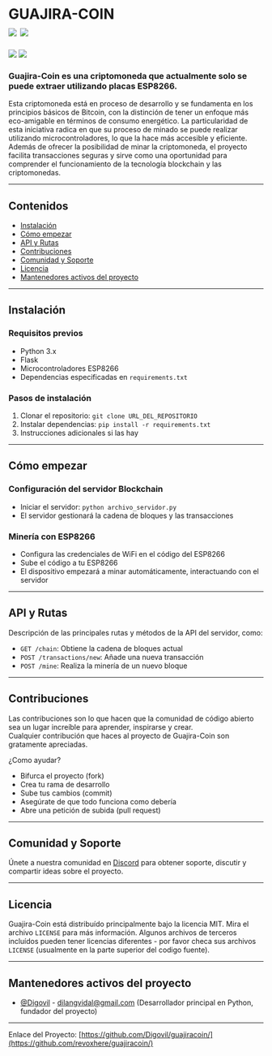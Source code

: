 <!--
*** Official Guajira Coin
*** digovil, 2023-Presente
-->


<h1>
  GUAJIRA-COIN
  <br>
  <a href="https://github.com/Digovil/guajiracoin/blob/master/README.md">
    <img src="https://badgen.net/badge/icon/Español?icon=&label" /></a>
  <a href="https://github.com/Digovil/guajiracoin/blob/master/Resources/readme_translations/README_en.md">
    <img src="https://badgen.net/badge/icon/English?icon=&label" /></a>
  
</h1>
<a href="https://t.me/GuajiraCoinBot">
  <img src="https://badgen.net/badge/icon/Billetera?icon=bitcoin&label" /></a>
<a href="https://github.com/Digovil/guajiracoin/releases/latest">
  <img src="https://img.shields.io/badge/release-latest-ff640a.svg?style=for-the-badge" /></a>
<br>

<h3>
  Guajira-Coin es una criptomoneda que actualmente solo se puede extraer utilizando placas ESP8266.
</h3>

Esta criptomoneda está en proceso de desarrollo y se fundamenta en los principios básicos de Bitcoin, con la distinción de tener un enfoque más eco-amigable en términos de consumo energético. La particularidad de esta iniciativa radica en que su proceso de minado se puede realizar utilizando microcontroladores, lo que la hace más accesible y eficiente. Además de ofrecer la posibilidad de minar la criptomoneda, el proyecto facilita transacciones seguras y sirve como una oportunidad para comprender el funcionamiento de la tecnología blockchain y las criptomonedas.

---

## Contenidos
- [Instalación](#instalación)
- [Cómo empezar](#cómo-empezar)
- [API y Rutas](#api-y-rutas)
- [Contribuciones](#contribuciones)
- [Comunidad y Soporte](#comunidad-y-soporte)
- [Licencia](#licencia)
- [Mantenedores activos del proyecto](#Mantenedores-activos-del-proyecto)

---

## Instalación

### Requisitos previos
- Python 3.x
- Flask
- Microcontroladores ESP8266
- Dependencias especificadas en `requirements.txt`

### Pasos de instalación
1. Clonar el repositorio: `git clone URL_DEL_REPOSITORIO`
2. Instalar dependencias: `pip install -r requirements.txt`
3. Instrucciones adicionales si las hay

---

## Cómo empezar

### Configuración del servidor Blockchain
- Iniciar el servidor: `python archivo_servidor.py`
- El servidor gestionará la cadena de bloques y las transacciones

### Minería con ESP8266
- Configura las credenciales de WiFi en el código del ESP8266
- Sube el código a tu ESP8266
- El dispositivo empezará a minar automáticamente, interactuando con el servidor

---

## API y Rutas

Descripción de las principales rutas y métodos de la API del servidor, como:
- `GET /chain`: Obtiene la cadena de bloques actual
- `POST /transactions/new`: Añade una nueva transacción
- `POST /mine`: Realiza la minería de un nuevo bloque

---

## Contribuciones

Las contribuciones son lo que hacen que la comunidad de código abierto sea un lugar increíble para aprender, inspirarse y crear.<br>
Cualquier contribución que haces al proyecto de Guajira-Coin son gratamente apreciadas.

¿Como ayudar?

*   Bifurca el proyecto (fork)
*   Crea tu rama de desarrollo
*   Sube tus cambios (commit)
*   Asegúrate de que todo funciona como debería
*   Abre una petición de subida (pull request)

---

## Comunidad y Soporte

Únete a nuestra comunidad en [Discord](https://discord.gg/yAW2ddkhuk) para obtener soporte, discutir y compartir ideas sobre el proyecto.

---

## Licencia

Guajira-Coin está distribuído principalmente bajo la licencia MIT. Mira el archivo `LICENSE` para más información.
Algunos archivos de terceros incluídos pueden tener licencias diferentes - por favor checa sus archivos `LICENSE` (usualmente en la parte superior del codigo fuente).

---

## Mantenedores activos del proyecto

*   [@Digovil](https://github.com/Digovil/) - dilangvidal@gmail.com (Desarrollador principal en Python, fundador del proyecto)

<hr>

Enlace del Proyecto: [https://github.com/Digovil/guajiracoin/](https://github.com/revoxhere/guajiracoin/)
